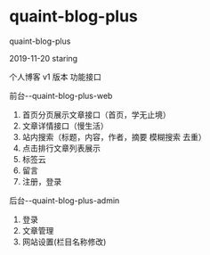 # quaint-blog-plus
quaint-blog-plus

2019-11-20 staring

个人博客 v1 版本 功能接口

前台--quaint-blog-plus-web

1. 首页分页展示文章接口（首页，学无止境）
2. 文章详情接口（慢生活）
3. 站内搜索（标题，内容，作者，摘要 模糊搜索  去重）
5. 点击排行文章列表展示
6. 标签云
7. 留言
8. 注册，登录

后台--quaint-blog-plus-admin

1. 登录
2. 文章管理
3. 网站设置(栏目名称修改)

    